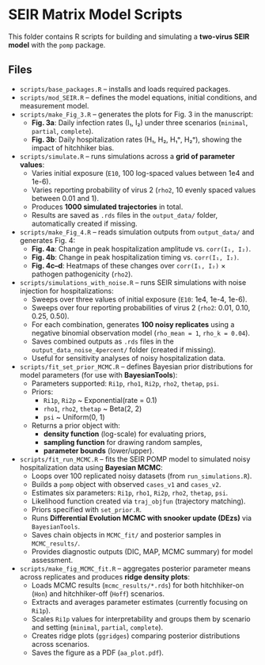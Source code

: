 # SEIR Matrix Model Scripts

This folder contains R scripts for building and simulating a **two-virus SEIR model** with the `pomp` package.

## Files
- `scripts/base_packages.R` – installs and loads required packages.  
- `scripts/mod_SEIR.R` – defines the model equations, initial conditions, and measurement model.
- `scripts/make_Fig_3.R` – generates the plots for Fig. 3 in the manuscript:  
  - **Fig. 3a**: Daily infection rates (I₁, I₂) under three scenarios (`minimal`, `partial`, `complete`).  
  - **Fig. 3b**: Daily hospitalization rates (H₁, H₂, H₁ᵒ, H₂ᵒ), showing the impact of hitchhiker bias.
- `scripts/simulate.R` – runs simulations across a **grid of parameter values**:  
  - Varies initial exposure (`E10`, 100 log-spaced values between 1e4 and 1e-6).  
  - Varies reporting probability of virus 2 (`rho2`, 10 evenly spaced values between 0.01 and 1).  
  - Produces **1000 simulated trajectories** in total.  
  - Results are saved as `.rds` files in the `output_data/` folder, automatically created if missing.
- `scripts/make_Fig_4.R` – reads simulation outputs from `output_data/` and generates Fig. 4:  
  - **Fig. 4a**: Change in peak hospitalization amplitude vs. `corr(I₁, I₂)`.  
  - **Fig. 4b**: Change in peak hospitalization timing vs. `corr(I₁, I₂)`.  
  - **Fig. 4c–d**: Heatmaps of these changes over `corr(I₁, I₂)` × pathogen pathogenicity (`rho2`).
- `scripts/simulations_with_noise.R` – runs SEIR simulations with noise injection for hospitalizations:  
  - Sweeps over three values of initial exposure (`E10`: 1e4, 1e-4, 1e-6).  
  - Sweeps over four reporting probabilities of virus 2 (`rho2`: 0.01, 0.10, 0.25, 0.50).  
  - For each combination, generates **100 noisy replicates** using a negative binomial observation model (`rho_mean = 1`, `rho_k = 0.04`).  
  - Saves combined outputs as `.rds` files in the `output_data_noise_4percent/` folder (created if missing).  
  - Useful for sensitivity analyses of noisy hospitalization data.
- `scripts/fit_set_prior_MCMC.R` – defines Bayesian prior distributions for model parameters (for use with **BayesianTools**):  
  - Parameters supported: `Ri1p`, `rho1`, `Ri2p`, `rho2`, `thetap`, `psi`.  
  - Priors:  
    - `Ri1p`, `Ri2p` ~ Exponential(rate = 0.1)  
    - `rho1`, `rho2`, `thetap` ~ Beta(2, 2)  
    - `psi` ~ Uniform(0, 1)  
  - Returns a prior object with:  
    - **density function** (log-scale) for evaluating priors,  
    - **sampling function** for drawing random samples,  
    - **parameter bounds** (lower/upper). 
- `scripts/fit_run_MCMC.R` – fits the SEIR POMP model to simulated noisy hospitalization data using **Bayesian MCMC**:  
  - Loops over 100 replicated noisy datasets (from `run_simulations.R`).  
  - Builds a `pomp` object with observed `cases_v1` and `cases_v2`.  
  - Estimates six parameters: `Ri1p`, `rho1`, `Ri2p`, `rho2`, `thetap`, `psi`.  
  - Likelihood function created via `traj_objfun` (trajectory matching).  
  - Priors specified with `set_prior.R`.  
  - Runs **Differential Evolution MCMC with snooker update (DEzs)** via `BayesianTools`.  
  - Saves chain objects in `MCMC_fit/` and posterior samples in `MCMC_results/`.  
  - Provides diagnostic outputs (DIC, MAP, MCMC summary) for model assessment.
- `scripts/make_fig_MCMC_fit.R` – aggregates posterior parameter means across replicates and produces **ridge density plots**:  
  - Loads MCMC results (`mcmc_results/*.rds`) for both hitchhiker-on (`Hon`) and hitchhiker-off (`Hoff`) scenarios.  
  - Extracts and averages parameter estimates (currently focusing on `Ri1p`).  
  - Scales `Ri1p` values for interpretability and groups them by scenario and setting (`minimal`, `partial`, `complete`).  
  - Creates ridge plots (`ggridges`) comparing posterior distributions across scenarios.  
  - Saves the figure as a PDF (`aa_plot.pdf`).



